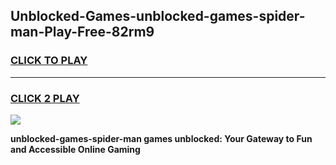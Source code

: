 
## Unblocked-Games-unblocked-games-spider-man-Play-Free-82rm9
<h3>
<a href="https://premium76.site?title=unblocked-games-spider-man&ref=23A">CLICK TO PLAY</a></h3>
<hr>

<h3>
<a href="https://premium76.site?title=unblocked-games-spider-man&ref=23A">CLICK 2 PLAY</a>
  
</h3>

<a href="https://premium76.site?title=unblocked-games-spider-man&ref=23A"><img src="https://clearcache.store/games.png"></a>


**unblocked-games-spider-man games unblocked: Your Gateway to Fun and Accessible Online Gaming**

